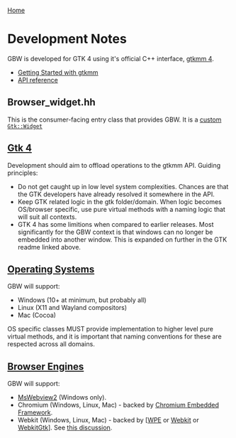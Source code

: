 [Home](../#development)
# Development Notes
GBW is developed for GTK 4 using it's official C++ interface, [gtkmm 4](https://gtkmm.gnome.org/en/).
- [Getting Started with gtkmm](https://gnome.pages.gitlab.gnome.org/gtkmm-documentation/index.html)
- [API reference](https://gnome.pages.gitlab.gnome.org/gtkmm/index.html)

## Browser_widget.hh
This is the consumer-facing entry class that provides GBW. It is a [custom `Gtk::Widget`](https://gnome.pages.gitlab.gnome.org/gtkmm-documentation/chapter-customwidgets.html)

## [Gtk 4](gtk)
Development should aim to offload operations to the gtkmm API. Guiding principles:
- Do not get caught up in low level system complexities. Chances are that the GTK developers have already resolved it somewhere in the API.
- Keep GTK related logic in the gtk folder/domain. When logic becomes OS/browser specific, use pure virtual methods with a naming logic that will suit all contexts.
- GTK 4 has some limitions when compared to earlier releases. Most significantly for the GBW context is that windows can no longer be embedded into another window. This is expanded on further in the GTK readme linked above.

## [Operating Systems](os)
GBW will support:
- Windows (10+ at minimum, but probably all)
- Linux (X11 and Wayland compositors)
- Mac (Cocoa)

OS specific classes MUST provide implementation to higher level pure virtual methods, and it is important that naming conventions for these are respected across all domains.

## [Browser Engines](browsers)
GBW will support:
- [MsWebview2](https://developer.microsoft.com/en-us/microsoft-edge/webview2) (Windows only).
- Chromium (Windows, Linux, Mac) - backed by [Chromium Embedded Framework](https://github.com/chromiumembedded/cef).
- Webkit (Windows, Linux, Mac) - backed by [[WPE](https://webkit.org/wpe/) or [Webkit](https://webkit.org/project/) or [WebkitGtk](https://webkitgtk.org/)]. See [this discussion](https://github.com/citkane/gtk-browser-widget/discussions/4).
